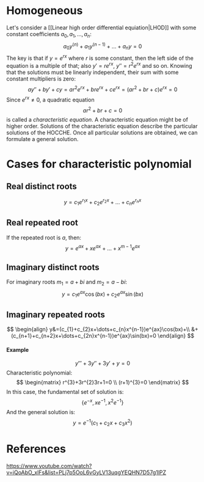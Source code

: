 # Homogeneous
Let's consider a [[Linear high order differential equiation|LHOD]] with some constant coefficients $a_{0},a_{1},\dots,a_{n}$:
$$
a_{0}y^{(n)}+a_{1}y^{(n-1)}+\dots+a_{n}y=0
$$
The key is that if $y=e^{rx}$ where $r$ is some constant, then the left side of the equation is a multiple of that; also $y'=re^{rx}$, $y''=r^{2}e^{rx}$ and so on.
Knowing that the solutions must be linearly independent, their sum with some constant multipliers is zero:
$$
ay''+by'+cy=ar^{2}e^{rx}+bre^{rx}+ce^{rx}=(ar^{2}+br+c)e^{rx}=0
$$
Since $e^{rx}\neq 0$, a quadratic equation
$$
ar^{2} +br+c=0
$$
is called a *characteristic equation*. 
A characteristic equation might be of higher order.
Solutions of the characteristic equation describe the particular solutions of the HOCCHE.
Once all particular solutions are obtained, we can formulate a general solution.
# Cases for characteristic polynomial
## Real distinct roots
$$
y=c_{1}e^{r_{1}x}+c_{2}e^{r_{2}x}+\dots+c_{n}e^{r_{n}x}
$$
## Real repeated root
If the repeated root is $a$, then:
$$
y=e^{ax}+xe^{ax}+\dots+x^{m-1}e^{ax}
$$
## Imaginary distinct roots
For imaginary roots $m_{1}=a+bi$ and $m_{2}=a-bi$:
$$
y= c_{1}e^{ax}\cos (bx)+c_{2}e^{ax}\sin(bx)
$$
## Imaginary repeated roots
$$
\begin{align}
y&=(c_{1}+c_{2}x+\dots+c_{n}x^{n-1})e^{ax}\cos(bx)+\\
&+(c_{n+1}+c_{n+2}x+\dots+c_{2n}x^{n-1})e^{ax}\sin(bx)=0
\end{align}
$$
#### Example
$$
y'''+3y''+3y'+y=0
$$
Characteristic polynomial:
$$
\begin{matrix}
r^{3}+3r^{2}3r+1=0 \\
(r+1)^{3}=0
\end{matrix}
$$
In this case, the fundamental set of solution is:
$$
\{e^{-x}, xe^{-1}, x^{2}e^{-1}\}
$$
And the general solution is:
$$
y=e^{-1}(c_{1}+c_{2}x+c_{3}x^{2})
$$
# References
https://www.youtube.com/watch?v=iQoAbO_xlFs&list=PLj7p5OoL6vGyLV13uqgYEQHN7D57g1lPZ



